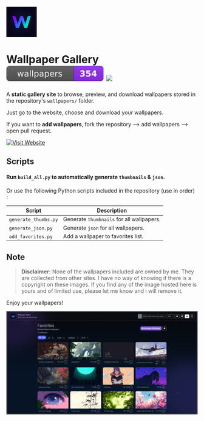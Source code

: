<p>
  <img src="assets/icon.png" alt="Site Icon" width="80" />
</p>

# Wallpaper Gallery <img src="json/badge.svg" alt="(wallpaper-count)"> <img src="https://visitor-badge.laobi.icu/badge?page_id=fahim-foyasl-097.wallpapers">

A **static gallery site** to browse, preview, and download wallpapers stored in the repository's `wallpapers/` folder.

Just go to the website, choose and download your wallpapers.

If you want to **add wallpapers**, fork the repository --> add wallpapers --> open pull request.

<p>
  <a href="https://fahim-foysal-097.github.io/wallpapers/" target="_blank">
    <img src="https://img.shields.io/badge/Visit%20Website-Click%20Here-blue?style=for-the-badge&logo=google-chrome" alt="Visit Website"/>
  </a>
</p>

## Scripts

#### Run `build_all.py` to automatically generate `thumbnails` & `json`.

Or use the following Python scripts included in the repository (use in order) :

| Script               | Description                               |
| -------------------- | ----------------------------------------- |
| `generate_thumbs.py` | Generate `thumbnails` for all wallpapers. |
| `generate_json.py`   | Generate `json` for all wallpapers.       |
| `add_favorites.py`   | Add a wallpaper to favorites list.        |

## Note

> **Disclaimer:** None of the wallpapers included are owned by me. They are collected from other sites. I have no way of knowing if there is a copyright on these images. If you find any of the image hosted here is yours and of limited use, please let me know and i will remove it.

Enjoy your wallpapers!

<img src="assets/screenshot.png">
